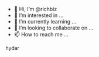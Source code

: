 - 👋 Hi, I’m @richbiz
- 👀 I’m interested in ...
- 🌱 I’m currently learning ...
- 💞️ I’m looking to collaborate on ...
- 📫 How to reach me ...

<!---
richbiz/richbiz is a ✨ special ✨ repository because its `README.md` (this file) appears on your GitHub profile.
You can click the Preview link to take a look at your changes.
--->hydar 


